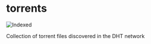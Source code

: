 torrents 
========
![Indexed](https://img.shields.io/badge/indexed-246313-blue)

Collection of torrent files discovered in the DHT network
